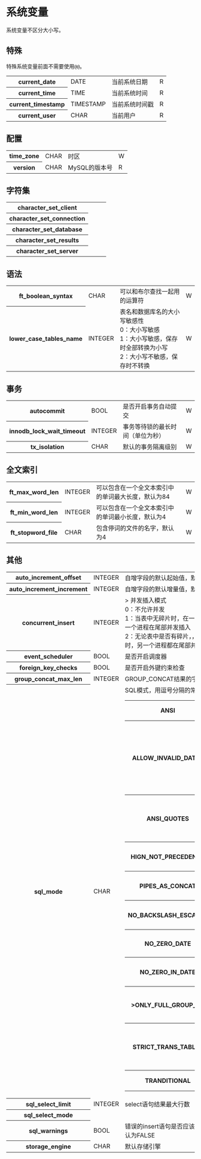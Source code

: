# 系统变量

系统变量不区分大小写。

## 特殊

特殊系统变量前面不需要使用`@@`。

<table>
    <tr>
        <th>current_date</th>
        <td>DATE</td>
        <td>当前系统日期</td>
        <td>R</td>
    </tr>
    <tr>
        <th>current_time</th>
        <td>TIME</td>
        <td>当前系统时间</td>
        <td>R</td>
    </tr>
    <tr>
        <th>current_timestamp</th>
        <td>TIMESTAMP</td>
        <td>当前系统时间戳</td>
        <td>R</td>
    </tr>
    <tr>
        <th>current_user</th>
        <td>CHAR</td>
        <td>当前用户</td>
        <td>R</td>
    </tr>
</table>


## 配置

<table>
    <tr>
        <th>time_zone</th>
        <td>CHAR</td>
        <td>时区</td>
        <td>W</td>
    </tr>
    <tr>
        <th>version</th>
        <td>CHAR</td>
        <td>MySQL的版本号</td>
        <td>R</td>
    </tr>
</table>

## 字符集

<table>
    <tr>
        <th>character_set_client</th>
        <td></td>
        <td></td>
        <td></td>
    </tr>
    <tr>
        <th>character_set_connection</th>
        <td></td>
        <td></td>
        <td></td>
    </tr>
    <tr>
        <th>character_set_database</th>
        <td></td>
        <td></td>
        <td></td>
    </tr>
    <tr>
        <th>character_set_results</th>
        <td></td>
        <td></td>
        <td></td>
    </tr>
    <tr>
        <th>character_set_server</th>
        <td></td>
        <td></td>
        <td></td>
    </tr>
</table>


## 语法

<table>
    <tr>
        <th>ft_boolean_syntax</th>
        <td>CHAR</td>
        <td>可以和布尔查找一起用的运算符</td>
        <td>W</td>
    </tr>
    <tr>
        <th>lower_case_tables_name</th>
        <td>INTEGER</td>
        <td>
            表名和数据库名的大小写敏感性  
            <br>0：大小写敏感  
            <br/>1：大小写敏感，保存时全部转换为小写  
            <br/>2：大小写不敏感，保存时不转换
        </td>
        <td>W</td>
    </tr>
</table>

## 事务

<table>
    <tr>
        <th>autocommit</th>
        <td>BOOL</td>
        <td>是否开启事务自动提交</td>
        <td>W</td>
    </tr>
    <tr>
        <th>innodb_lock_wait_timeout</th>
        <td>INTEGER</td>
        <td>事务等待锁的最长时间（单位为秒）</td>
        <td>W</td>
    </tr>
    <tr>
        <th>tx_isolation</th>
        <td>CHAR</td>
        <td>默认的事务隔离级别</td>
        <td>W</td>
    </tr>
</table>

## 全文索引

<table>
    <tr>
        <th>ft_max_word_len</th>
        <td>INTEGER</td>
        <td>可以包含在一个全文本索引中的单词最大长度，默认为84</td>
        <td>W</td>
    </tr>
    <tr>
        <th>ft_min_word_len</th>
        <td>INTEGER</td>
        <td>可以包含在一个全文本索引中的单词最小长度，默认为4</td>
        <td>W</td>
    </tr>
    <tr>
        <th>ft_stopword_file</th>
        <td>CHAR</td>
        <td>包含停词的文件的名字，默认为4</td>
        <td>W</td>
    </tr>
</table>
		
## 其他

<table>
    <tr>
        <th>auto_increment_offset</th>
        <td>INTEGER</td>
        <td>自增字段的默认起始值，默认为1</td>
        <td>W</td>
    </tr>
    <tr>
        <th>auto_increment_increment</th>
        <td>INTEGER</td>
        <td>自增字段的默认增量值，默认为1</td>
        <td>W</td>
    </tr>
    <tr>
        <th>concurrent_insert</th>
        <td>INTEGER</td>
        <td>>
            并发插入模式
            <br/>0：不允许并发
            <br/>1：当表中无碎片时，在一个进程读表时，另一个进程在尾部并发插入  
            <br/>2：无论表中是否有碎片，，在一个进程读表时，另一个进程都在尾部并发插入
        </td>
        <td>W</td>
    </tr>
    <tr>
        <th>event_scheduler</th>
        <td>BOOL</td>
        <td>是否开启调度器</td>
        <td>W</td>
    </tr>
    <tr>
        <th>foreign_key_checks</th>
        <td>BOOL</td>
        <td>是否开启外键约束检查</td>
        <td>W</td>
    </tr>
    <tr>
        <th>group_concat_max_len</th>
        <td>INTEGER</td>
        <td>GROUP_CONCAT结果的字符串长度</td>
        <td>W</td>
    </tr>
    <tr>
        <th>sql_mode</th>
        <td>CHAR</td>
        <td>
            SQL模式，用逗号分隔的常量列表。
            <table>
                <tr><th>ANSI</th><td>使用标准SQL语法</td></tr>
                <tr><th>ALLOW_INVALID_DATES</th><td>允许不存在的日期（但必须保证月份在1到12间，日期在1到31间）</td></tr>
                <tr><th>ANSI_QUOTES</th><td>关键字作为列或表名时可以使用双引号</td></tr>
                <tr><th>HIGN_NOT_PRECEDENCE</th><td>提高NOT运算符的优先级</td></tr>
                <tr><th>PIPES_AS_CONCAT</th><td>允许使用||连接字符串</td></tr>
                <tr><th>NO_BACKSLASH_ESCAPES</th><td>反斜线作为普通字符</td></tr>
                <tr><th>NO_ZERO_DATE</th><td>禁止日期'0000-00-00'</td></tr>
                <tr><th>NO_ZERO_IN_DATE</th><td>禁止月份或日期为0的日期</td></tr>
                <tr><th>>ONLY_FULL_GROUP_BY</th><td>GROUP BY严格符合聚合规则</td></tr>
                <tr><th>STRICT_TRANS_TABLES</th><td>不允许非法日期和超过字段长度限制的数据</td></tr>
                <tr><th>TRANDITIONAL</th><td>传统严格校验模式</td></tr>
            </table>
        </td>
        <td>W</td>
    </tr>
    <tr>
        <th>sql_select_limit</th>
        <td>INTEGER</td>
        <td>select语句结果最大行数</td>
        <td>W</td>
    </tr>
    <tr>
        <th>sql_select_mode</th>
        <td></td>
        <td></td>
        <td>W</td>
    </tr>
    <tr>
        <th>sql_warnings</th>
        <td>BOOL</td>
        <td>错误的insert语句是否应该返回一条警告，默认为FALSE</td>
        <td>W</td>
    </tr>
    <tr>
        <th>storage_engine</th>
        <td>CHAR</td>
        <td>默认存储引擎</td>
        <td>W</td>
    </tr>
</table>
		
